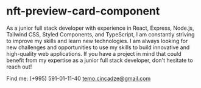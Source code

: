 # nft-preview-card-component

As a junior full stack developer with experience in React, Express, Node.js, Tailwind CSS, Styled Components, and TypeScript, I am constantly striving to improve my skills and learn new technologies. I am always looking for new challenges and opportunities to use my skills to build innovative and high-quality web applications. If you have a project in mind that could benefit from my expertise as a junior full stack developer, don't hesitate to reach out!

Find me:
(+995) 591-01-11-40
temo.cincadze@gmail.com

